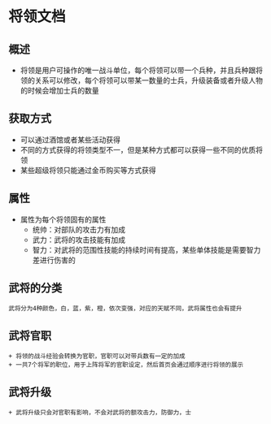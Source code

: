 将领文档======概述	-----+ 将领是用户可操作的唯一战斗单位，每个将领可以带一个兵种，并且兵种跟将领的关系可以修改，每个将领可以带某一数量的士兵，升级装备或者升级人物的时候会增加士兵的数量获取方式------+ 可以通过酒馆或者某些活动获得+ 不同的方式获得的将领类型不一，但是某种方式都可以获得一些不同的优质将领+ 某些超级将领只能通过金币购买等方式获得属性------+ 属性为每个将领固有的属性    + 统帅：对部队的攻击力有加成    + 武力：武将的攻击技能有加成    + 智力：对武将的范围性技能的持续时间有提高，某些单体技能是需要智力差进行伤害的武将的分类--------	武将分为4种颜色，白，蓝，紫，橙，依次变强，对应的天赋不同，武将属性也会有提升武将官职--------    + 将领的战斗经验会转换为官职，官职可以对带兵数有一定的加成	+ 一共7个将军的职位，用于上阵将军的官职设定，然后首页会通过顺序进行将领的展示武将升级------    + 武将升级只会对官职有影响，不会对武将的额攻击力，防御力，士
